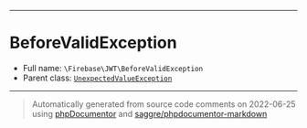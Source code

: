 ***

# BeforeValidException

* Full name: `\Firebase\JWT\BeforeValidException`
* Parent class: [`UnexpectedValueException`](../../UnexpectedValueException.md)

***
> Automatically generated from source code comments on 2022-06-25 using [phpDocumentor](http://www.phpdoc.org/) and [saggre/phpdocumentor-markdown](https://github.com/Saggre/phpDocumentor-markdown)
